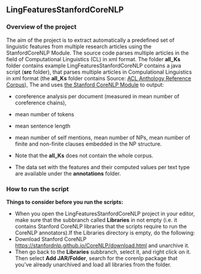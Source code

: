 ## LingFeaturesStanfordCoreNLP

### Overview of the project
The aim of the project is to extract automatically a predefined set of linguistic features from multiple research articles using the StanfordCoreNLP Module. 
The source code parses multiple articles in the field of Computational Linguistics (CL) in xml format. The folder **all_Ks** folder contains example 
LingFeaturesStanfordCoreNLP contains a java script (**src** folder), that parses multiple articles in Compulational Linguistics in xml format (the **all_Ks** folder contains  Source: [ACL Anthology Reference Corpus](https://acl-arc.comp.nus.edu.sg/)), 
The 
and uses [the Stanford CoreNLP Module](https://stanfordnlp.github.io/CoreNLP/index.html) to output:
- coreference analysis per document (measured in mean number of coreference chains),
- mean number of tokens
- mean sentence length
- mean number of self mentions, mean number of NPs, mean number of finite and non-finite clauses embedded in the NP structure.

- Note that the **all_Ks** does not contain the whole corpus.

- The data set with the features and their computed values per text type are available under the **annotations** folder.

### How to run the script
**Things to consider before you run the scripts:**
- When you open the LingFeaturesStanfordCoreNLP project in your editor, make sure that the subbranch called **Libraries** in not empty (i.e. it contains Stanford CoreNLP libraries that the scripts require to run the CoreNLP annotators).If the Libraries directory is empty, do the following:
- Download Stanford CoreNLP https://stanfordnlp.github.io/CoreNLP/download.html and unarchive it.
- Then go back to the **Libraries** subbranch, select it, and right click on it. Then select **Add JAR/Folder**, search for the corenlp package that you've already unarchived and load all libraries from the folder.

